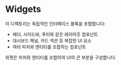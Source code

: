 # Widgets

이 디렉토리는 독립적인 인터페이스 블록을 포함합니다:

- 헤더, 사이드바, 푸터와 같은 레이아웃 컴포넌트
- 대시보드 패널, 카드 섹션 등 복잡한 UI 요소
- 여러 피처와 엔티티를 조합하는 컴포넌트

위젯은 피처와 엔티티를 조합하여 UI의 큰 부분을 구성합니다. 